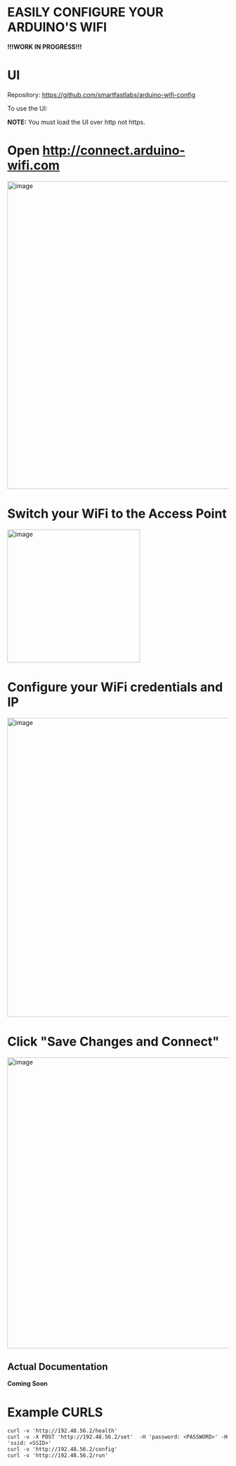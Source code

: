# EASILY CONFIGURE YOUR ARDUINO'S WIFI
**!!!WORK IN PROGRESS!!!**

# UI
Repository: https://github.com/smartfastlabs/arduino-wifi-config
<center>



</center>

To use the UI:

**NOTE:** You must load the UI over http not https.

# Open http://connect.arduino-wifi.com
<img width="699" style="margin-x: auto" alt="image" src="https://github.com/smartfastlabs/arduino-wifi-config/assets/598661/54c399a7-6129-437f-841b-4b18a7a93746">

# Switch your WiFi to the Access Point
<img width="302" alt="image" src="https://github.com/smartfastlabs/arduino-wifi-config/assets/598661/6a168ece-643e-48f9-b8c8-1c53aa482eef">

# Configure your WiFi credentials and IP
<img width="679" alt="image" src="https://github.com/smartfastlabs/arduino-wifi-config/assets/598661/4845e870-a48e-4b67-aacd-f7a3ae4e8df6">

# Click "Save Changes and Connect"
<img width="661" alt="image" src="https://github.com/smartfastlabs/arduino-wifi-config/assets/598661/3455ab6c-b246-4977-905f-10027efa73c3">


## Actual Documentation
**Coming Soon**


# Example CURLS
    curl -v 'http://192.48.56.2/health' 
    curl -v -X POST 'http://192.48.56.2/set'  -H 'password: <PASSWORD>' -H 'ssid: <SSID>'
    curl -v 'http://192.48.56.2/config' 
    curl -v 'http://192.48.56.2/run' 
